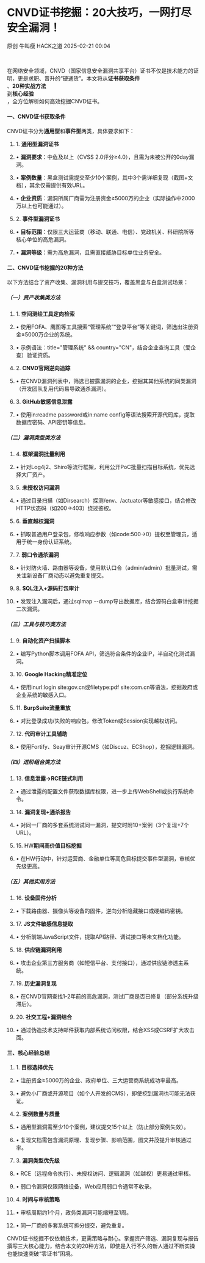 #  CNVD证书挖掘：20大技巧，一网打尽安全漏洞！   
原创 牛叫瘦  HACK之道   2025-02-21 00:04  
  
   
  
在网络安全领域，CNVD（国家信息安全漏洞共享平台）证书不仅是技术能力的证明，更是求职、晋升的“硬通货”。本文将从**证书获取条件**  
、**20种实战方法**  
到**核心经验**  
，全方位解析如何高效挖掘CNVD证书。  
#### 一、CNVD证书获取条件  
  
CNVD证书分为**通用型**和**事件型**两类，具体要求如下：  
1. 1. **通用型漏洞证书**  
  
1. • **漏洞要求**：中危及以上（CVSS 2.0评分≥4.0），且需为未被公开的0day漏洞。  
  
1. • **案例数量**：黑盒测试需提交至少10个案例，其中3个需详细复现（截图+文档），其余仅需提供有效URL。  
  
1. • **企业资质**：漏洞所属厂商需为注册资金≥5000万的企业（实际操作中2000万以上也可能通过）。  
  
1. 2. **事件型漏洞证书**  
  
1. • **目标范围**：仅限三大运营商（移动、联通、电信）、党政机关、科研院所等核心单位的高危漏洞。  
  
1. • **漏洞等级**：需为高危漏洞，且需直接威胁目标单位业务安全。  
  
#### 二、CNVD证书挖掘的20种方法  
  
以下方法结合了资产收集、漏洞利用与提交技巧，覆盖黑盒与白盒测试场景：  
##### （一）资产收集类方法  
1. 1. **空间测绘工具定向检索**  
  
1. • 使用FOFA、鹰图等工具搜索“管理系统”“登录平台”等关键词，筛选出注册资金≥5000万企业的系统。  
  
1. • 示例语法：title="管理系统" && country="CN"，结合企业查询工具（爱企查）验证资质。  
  
1. 2. **CNVD官网逆向追踪**  
  
1. • 在CNVD漏洞列表中，筛选已披露漏洞的企业，挖掘其其他系统的同类漏洞（开发团队复用代码易导致通杀漏洞）。  
  
1. 3. **GitHub敏感信息泄露**  
  
1. • 使用in:readme password或in:name config等语法搜索开源代码库，提取数据库密码、API密钥等信息。  
  
##### （二）漏洞类型类方法  
1. 4. **框架漏洞批量利用**  
  
1. • 针对Log4j2、Shiro等流行框架，利用公开PoC批量扫描目标系统，优先选择大厂资产。  
  
1. 5. **未授权访问漏洞**  
  
1. • 通过目录扫描（如Dirsearch）探测/env、/actuator等敏感接口，结合修改HTTP状态码（如200→403）绕过鉴权。  
  
1. 6. **垂直越权漏洞**  
  
1. • 抓取普通用户登录包，修改响应参数（如code:500→0）提权至管理员，适用于统一身份认证系统。  
  
1. 7. **弱口令通杀漏洞**  
  
1. • 针对防火墙、路由器等设备，使用默认口令（admin/admin）批量测试，需关注新设备厂商动态以避免重复提交。  
  
1. 8. **SQL注入+源码打包审计**  
  
1. • 发现注入漏洞后，通过sqlmap --dump导出数据库，结合源码白盒审计挖掘二次漏洞。  
  
##### （三）工具与技巧类方法  
1. 9. **自动化资产扫描脚本**  
  
1. • 编写Python脚本调用FOFA API，筛选符合条件的企业IP，半自动化测试漏洞。  
  
1. 10. **Google Hacking精准定位**  
  
1. • 使用inurl:login site:gov.cn或filetype:pdf site:com.cn等语法，挖掘政府或企业系统的敏感入口。  
  
1. 11. **BurpSuite流量重放**  
  
1. • 对比登录成功/失败的响应包，修改Token或Session实现越权访问。  
  
1. 12. **代码审计工具辅助**  
  
1. • 使用Fortify、Seay审计开源CMS（如Discuz、ECShop），挖掘逻辑漏洞。  
  
##### （四）进阶组合类方法  
1. 13. **信息泄露→RCE链式利用**  
  
1. • 通过泄露的配置文件获取数据库权限，进一步上传WebShell或执行系统命令。  
  
1. 14. **漏洞复现+通杀报告**  
  
1. • 对同一厂商的多套系统测试同一漏洞，提交时附10+案例（3个复现+7个URL）。  
  
1. 15. HW**期间高价值目标挖掘**  
  
1. • 在HW行动中，针对运营商、金融单位等高危目标提交事件型漏洞，审核优先级更高。  
  
##### （五）其他实用方法  
1. 16. **设备固件分析**  
  
1. • 下载路由器、摄像头等设备的固件，逆向分析隐藏接口或硬编码密钥。  
  
1. 17. **JS文件敏感信息提取**  
  
1. • 分析前端JavaScript文件，提取API路径、调试接口等未文档化功能。  
  
1. 18. **供应链漏洞利用**  
  
1. • 攻击企业第三方服务商（如短信平台、支付接口），通过供应链渗透主系统。  
  
1. 19. **历史漏洞复现**  
  
1. • 在CNVD官网查找1-2年前的高危漏洞，测试厂商是否已修复（部分系统升级滞后）。  
  
1. 20. **社交工程+漏洞结合**  
  
1. • 通过伪造技术支持邮件获取内部系统访问权限，结合XSS或CSRF扩大攻击面。  
  
#### 三、核心经验总结  
1. 1. **目标选择优先**  
  
1. • 注册资金≥5000万的企业、政府单位、三大运营商系统成功率最高。  
  
1. • 避免小厂商或开源项目（如个人开发的CMS），即使挖到漏洞也可能无法获证。  
  
1. 2. **案例数量与质量**  
  
1. • 通用型漏洞需至少10个案例，建议提交15个以上（防止部分案例失效）。  
  
1. • 复现文档需包含漏洞原理、复现步骤、影响范围，图文并茂提升审核通过率。  
  
1. 3. **漏洞类型优先级**  
  
1. • RCE（远程命令执行）、未授权访问、逻辑漏洞（如越权）更易通过审核。  
  
1. • 弱口令漏洞仅限网络设备，Web应用弱口令通常不收录。  
  
1. 4. **时间与审核策略**  
  
1. • 审核周期约1个月，政务类漏洞可能缩短至1周。  
  
1. • 同一厂商的多套系统可拆分提交，避免重复。  
  
CNVD证书挖掘不仅依赖技术，更需策略与耐心。掌握资产筛选、漏洞复现与报告撰写三大核心能力，结合本文的20种方法，即使是入行不久的新人通过不断实操也能快速突破“零证书”困境。  
  
   
  
  
